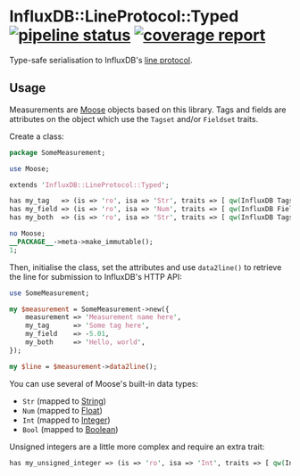 # InfluxDB::LineProtocol::Typed [![pipeline status](https://gitlab.com/n7st/influxdb-lineprotocol-typed/badges/master/pipeline.svg)](https://gitlab.com/n7st/influxdb-lineprotocol-typed/-/commits/master) [![coverage report](https://gitlab.com/n7st/influxdb-lineprotocol-typed/badges/master/coverage.svg)](https://gitlab.com/n7st/influxdb-lineprotocol-typed/-/commits/master)

Type-safe serialisation to InfluxDB's
[line protocol](https://v2.docs.influxdata.com/v2.0/reference/syntax/line-protocol/).

## Usage

Measurements are [Moose](https://metacpan.org/pod/Moose) objects based on this
library. Tags and fields are attributes on the object which use the `Tagset`
and/or `Fieldset` traits.

Create a class:

```perl
package SomeMeasurement;

use Moose;

extends 'InfluxDB::LineProtocol::Typed';

has my_tag   => (is => 'ro', isa => 'Str', traits => [ qw(InfluxDB Tagset) ]);
has my_field => (is => 'ro', isa => 'Num', traits => [ qw(InfluxDB Fieldset) ]);
has my_both  => (is => 'ro', isa => 'Str', traits => [ qw(InfluxDB Tagset Fieldset) ]);

no Moose;
__PACKAGE__->meta->make_immutable();
1;
```

Then, initialise the class, set the attributes and use `data2line()` to retrieve
the line for submission to InfluxDB's HTTP API:

```perl
use SomeMeasurement;

my $measurement = SomeMeasurement->new({
    measurement => 'Measurement name here',
    my_tag      => 'Some tag here',
    my_field    => -5.01,
    my_both     => 'Hello, world',
});

my $line = $measurement->data2line();
```

You can use several of Moose's built-in data types:

* `Str` (mapped to [String](https://v2.docs.influxdata.com/v2.0/reference/syntax/line-protocol/#string))
* `Num` (mapped to [Float](https://v2.docs.influxdata.com/v2.0/reference/syntax/line-protocol/#float))
* `Int` (mapped to [Integer](https://v2.docs.influxdata.com/v2.0/reference/syntax/line-protocol/#integer))
* `Bool` (mapped to [Boolean](https://v2.docs.influxdata.com/v2.0/reference/syntax/line-protocol/#boolean))

Unsigned integers are a little more complex and require an extra trait:

```perl
has my_unsigned_integer => (is => 'ro', isa => 'Int', traits => [ qw(InfluxDB Fieldset Unsigned) ]);
```